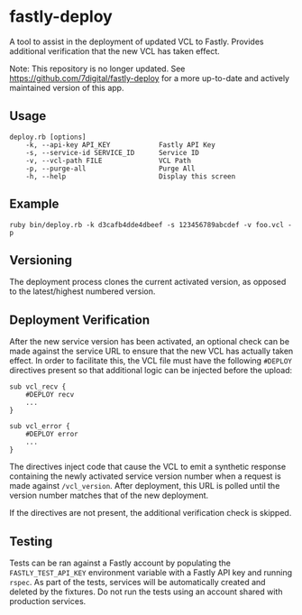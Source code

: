 # fastly-deploy

A tool to assist in the deployment of updated VCL to Fastly. Provides additional verification that the new VCL has taken effect.

Note: This repository is no longer updated. See https://github.com/7digital/fastly-deploy for a more up-to-date and actively maintained version of this app.

## Usage
```
deploy.rb [options]
    -k, --api-key API_KEY            Fastly API Key
    -s, --service-id SERVICE_ID      Service ID
    -v, --vcl-path FILE              VCL Path
    -p, --purge-all                  Purge All
    -h, --help                       Display this screen
```

## Example

```
ruby bin/deploy.rb -k d3cafb4dde4dbeef -s 123456789abcdef -v foo.vcl -p
```

## Versioning

The deployment process clones the current activated version, as opposed to the latest/highest numbered version.

## Deployment Verification

After the new service version has been activated, an optional check can be made against the service URL to ensure that the new VCL has actually taken effect. In order to facilitate this, the VCL file must have the following `#DEPLOY` directives present so that additional logic can be injected before the upload:

```
sub vcl_recv {
    #DEPLOY recv
    ...
}

sub vcl_error {
    #DEPLOY error
    ...
}
```

The directives inject code that cause the VCL to emit a synthetic response containing the newly activated service version number when a request is made against `/vcl_version`. After deployment, this URL is polled until the version number matches that of the new deployment.

If the directives are not present, the additional verification check is skipped.

## Testing

Tests can be ran against a Fastly account by populating the `FASTLY_TEST_API_KEY` environment variable with a Fastly API key and running `rspec`. As part of the tests, services will be automatically created and deleted by the fixtures. Do not run the tests using an account shared with production services.
